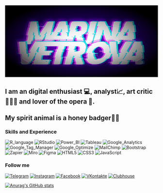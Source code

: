 ![Header](https://github.com/MarinaDVetrova/MarinaDVetrova/blob/main/assets/header.gif)

## I am an digital enthusiast 💻, analyst📈, art critic👩🏻‍🎓 and lover of the opera 🎼.
## My spirit animal is a honey badger🍯🦡

### Skills and Experience
![R_language](https://img.shields.io/badge/-R-090909?style=for-the-badge&logo=r&logoColor=276DC3)
![RStudio](https://img.shields.io/badge/-RStudio-090909?style=for-the-badge&logo=RStudio&logoColor=75AADB)
![Power_BI](https://img.shields.io/badge/-Power_BI-090909?style=for-the-badge&logo=power-bi&logoColor=F2C811)
![Tableau](https://img.shields.io/badge/-Tableau-090909?style=for-the-badge&logo=Tableau&logoColor=E97627)
![Google_Analytics](https://img.shields.io/badge/-Google_Analytics-090909?style=for-the-badge&logo=google-analytics&logoColor=E37400)
![Google_Tag_Manager](https://img.shields.io/badge/-GTM-090909?style=for-the-badge&logo=google-tag-manager&logoColor=246FDB)
![Google_Optimize](https://img.shields.io/badge/-Google_Optimize-090909?style=for-the-badge&logo=google-optimize&logoColor=B366F6)
![MailChimp](https://img.shields.io/badge/-MailChimp-090909?style=for-the-badge&logo=MailChimp&logoColor=FFE01B)
![Bootstrap](https://img.shields.io/badge/-Bootstrap-090909?style=for-the-badge&logo=bootstrap&logoColor=7952B3)
![Zapier](https://img.shields.io/badge/-Zapier-090909?style=for-the-badge&logo=zapier&logoColor=FF4A00)
![Miro](https://img.shields.io/badge/-Miro-090909?style=for-the-badge&logo=miro&logoColor=F2C811)
![Figma](https://img.shields.io/badge/-Figma-090909?style=for-the-badge&logo=figma&logoColor=F24E1E)
![HTML5](https://img.shields.io/badge/-HTML5-090909?style=for-the-badge&logo=HTML5&logoColor=E34F26)
![CSS3](https://img.shields.io/badge/-CSS3-090909?style=for-the-badge&logo=CSS3&logoColor=1572B6)
![JavaScript](https://img.shields.io/badge/-JavaScript-090909?style=for-the-badge&logo=JavaScript&logoColor=F7DF1E)

### Follow me
[![Telegram](https://img.shields.io/badge/-Telegram-090909?style=for-the-badge&logo=Telegram&logoColor=26A5E4)](https://t.me/marinavetrova)
[![Instagram](https://img.shields.io/badge/-Instagram-090909?style=for-the-badge&logo=Instagram&logoColor=E4405F)](https://www.instagram.com/marina.d.vetrova)
[![Facebook](https://img.shields.io/badge/-facebook-090909?style=for-the-badge&logo=facebook&logoColor=1877F2)](https://www.facebook.com/marina.d.vetrova)
[![VKontakte](https://img.shields.io/badge/-VKontakte-090909?style=for-the-badge&logo=VK&logoColor=4680C2)](https://vk.com/marina_veter)
[![Clubhouse](https://img.shields.io/badge/-Clubhouse-090909?style=for-the-badge&logo=Clubhouse&logoColor=6515DD)](https://www.joinclubhouse.com/@marinavetrova)

[![Anurag's GitHub stats](https://github-readme-stats.vercel.app/api?username=MarinaDVetrova&theme=radical&show_icons=true)](https://github.com/MarinaDVetrova/github-readme-stats)
